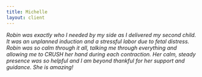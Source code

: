 ```yaml
---
title: Michelle
layout: client
---
```


*Robin was exactly who I needed by my side as I delivered my second child. It was an unplanned induction and a stressful labor due to fetal distress. Robin was so calm through it all, talking me through everything and allowing me to CRUSH her hand during each contraction. Her calm, steady presence was so helpful and I am beyond thankful for her support and guidance. She is amazing!*